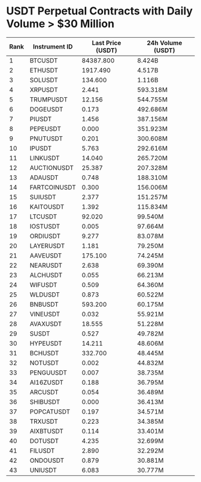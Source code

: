 # USDT Perpetual Contracts with Daily Volume > $30 Million

| Rank | Instrument ID | Last Price (USDT) | 24h Volume (USDT) |
|------|---------------|-------------------|-------------------|
| 1 | BTCUSDT | 84387.800 | 8.424B |
| 2 | ETHUSDT | 1917.490 | 4.517B |
| 3 | SOLUSDT | 134.600 | 1.116B |
| 4 | XRPUSDT | 2.441 | 593.318M |
| 5 | TRUMPUSDT | 12.156 | 544.755M |
| 6 | DOGEUSDT | 0.173 | 492.686M |
| 7 | PIUSDT | 1.456 | 387.156M |
| 8 | PEPEUSDT | 0.000 | 351.923M |
| 9 | PNUTUSDT | 0.201 | 300.608M |
| 10 | IPUSDT | 5.763 | 292.616M |
| 11 | LINKUSDT | 14.040 | 265.720M |
| 12 | AUCTIONUSDT | 25.387 | 207.328M |
| 13 | ADAUSDT | 0.748 | 188.310M |
| 14 | FARTCOINUSDT | 0.300 | 156.006M |
| 15 | SUIUSDT | 2.377 | 151.257M |
| 16 | KAITOUSDT | 1.392 | 115.834M |
| 17 | LTCUSDT | 92.020 | 99.540M |
| 18 | IOSTUSDT | 0.005 | 97.664M |
| 19 | ORDIUSDT | 9.277 | 83.078M |
| 20 | LAYERUSDT | 1.181 | 79.250M |
| 21 | AAVEUSDT | 175.100 | 74.245M |
| 22 | NEARUSDT | 2.638 | 69.390M |
| 23 | ALCHUSDT | 0.055 | 66.213M |
| 24 | WIFUSDT | 0.509 | 64.360M |
| 25 | WLDUSDT | 0.873 | 60.522M |
| 26 | BNBUSDT | 593.200 | 60.175M |
| 27 | VINEUSDT | 0.032 | 55.921M |
| 28 | AVAXUSDT | 18.555 | 51.228M |
| 29 | SUSDT | 0.527 | 49.782M |
| 30 | HYPEUSDT | 14.211 | 48.606M |
| 31 | BCHUSDT | 332.700 | 48.445M |
| 32 | NOTUSDT | 0.002 | 44.832M |
| 33 | PENGUUSDT | 0.007 | 38.735M |
| 34 | AI16ZUSDT | 0.188 | 36.795M |
| 35 | ARCUSDT | 0.054 | 36.489M |
| 36 | SHIBUSDT | 0.000 | 36.413M |
| 37 | POPCATUSDT | 0.197 | 34.571M |
| 38 | TRXUSDT | 0.223 | 34.385M |
| 39 | AIXBTUSDT | 0.114 | 33.401M |
| 40 | DOTUSDT | 4.235 | 32.699M |
| 41 | FILUSDT | 2.890 | 32.292M |
| 42 | ONDOUSDT | 0.879 | 30.881M |
| 43 | UNIUSDT | 6.083 | 30.777M |
